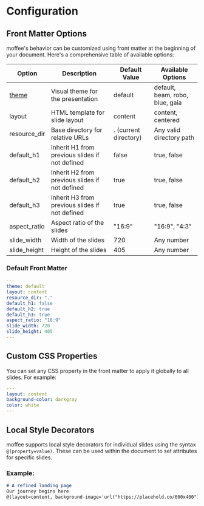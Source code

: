 # Configuration

## Front Matter Options

moffee's behavior can be customized using front matter at the beginning of your document. Here's a comprehensive table of available options:

| Option | Description | Default Value | Available Options |
|--------|-------------|---------------|-------------------|
| [theme](theme.md) | Visual theme for the presentation | default | default, beam, robo, blue, gaia |
| layout | HTML template for slide layout | content | content, centered |
| resource_dir | Base directory for relative URLs | . (current directory) | Any valid directory path |
| default_h1 | Inherit H1 from previous slides if not defined | false | true, false |
| default_h2 | Inherit H2 from previous slides if not defined | true | true, false |
| default_h3 | Inherit H3 from previous slides if not defined | true | true, false |
| aspect_ratio | Aspect ratio of the slides | "16:9" | "16:9", "4:3" |
| slide_width | Width of the slides | 720 | Any number |
| slide_height | Height of the slides | 405 | Any number |

### Default Front Matter

```yaml
---
theme: default
layout: content
resource_dir: "."
default_h1: false
default_h2: true
default_h3: true
aspect_ratio: "16:9"
slide_width: 720
slide_height: 405
---
```

## Custom CSS Properties

You can set any CSS property in the front matter to apply it globally to all slides. For example:

```yaml
---
layout: content
background-color: darkgray
color: white
---
```

## Local Style Decorators

moffee supports local style decorators for individual slides using the syntax `@(property=value)`. These can be used within the document to set attributes for specific slides.

### Example:

```markdown
# A refined landing page
Our journey begins here
@(layout=content, background-image='url("https://placehold.co/600x400")')
```
